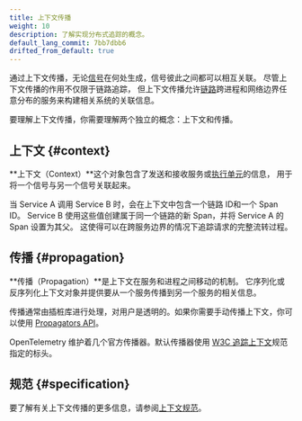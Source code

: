 ```yaml
---
title: 上下文传播
weight: 10
description: 了解实现分布式追踪的概念。
default_lang_commit: 7bb7dbb6
drifted_from_default: true
---
```


通过上下文传播，无论[信号](/docs/concepts/signals)在何处生成，信号彼此之间都可以相互关联。
尽管上下文传播的作用不仅限于链路追踪，
但上下文传播允许[链路](/docs/concepts/signals/traces)跨进程和网络边界任意分布的服务来构建相关系统的关联信息。

要理解上下文传播，你需要理解两个独立的概念：上下文和传播。

## 上下文 {#context}

**上下文（Context）**这个对象包含了发送和接收服务或[执行单元](/docs/specs/otel/glossary/#execution-unit)的信息，
用于将一个信号与另一个信号关联起来。

当 Service A 调用 Service B 时，会在上下文中包含一个链路 ID和一个 Span ID。
Service B 使用这些值创建属于同一个链路的新 Span，并将 Service A 的 Span 设置为其父。
这使得可以在跨服务边界的情况下追踪请求的完整流转过程。

## 传播 {#propagation}

**传播（Propagation）**是上下文在服务和进程之间移动的机制。
它序列化或反序列化上下文对象并提供要从一个服务传播到另一个服务的相关信息。

传播通常由插桩库进行处理，对用户是透明的。如果你需要手动传播上下文，你可以使用
[Propagators API](/docs/specs/otel/context/api-propagators/)。

OpenTelemetry 维护着几个官方传播器。默认传播器使用
[W3C 追踪上下文](https://www.w3.org/TR/trace-context/)规范指定的标头。

## 规范 {#specification}

要了解有关上下文传播的更多信息，请参阅[上下文规范](/docs/specs/otel/context/)。
